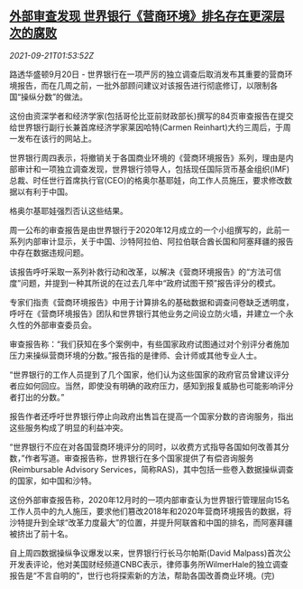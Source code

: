 <!--1632189668000-->
[外部审查发现 世界银行《营商环境》排名存在更深层次的腐败](https://cn.reuters.com/article/wb-rankings-rot-review-0921-idCNKBS2GH03Y)
------

<div><i>2021-09-21T01:53:52Z</i></div><p>路透华盛顿9月20日 - 世界银行在一项严厉的独立调查后取消发布其重要的营商环境报告，而在几周之前，一批外部顾问建议对该报告进行彻底修订，以限制各国“操纵分数”的做法。</p><p>这份由资深学者和经济学家(包括哥伦比亚前财政部长)撰写的84页审查报告在提交给世界银行副行长兼首席经济学家莱因哈特(Carmen Reinhart)大约三周后，于周一发布在该行的网站上。</p><p>世界银行周四表示，将撤销关于各国商业环境的《营商环境报告》系列，理由是内部审计和一项独立调查发现，世界银行领导人，包括现任国际货币基金组织(IMF)总裁、时任世行首席执行官(CEO)的格奥尔基耶娃，向工作人员施压，要求修改数据以有利于中国。</p><p>格奥尔基耶娃强烈否认这些结果。</p><p>周一公布的审查报告是由世界银行于2020年12月成立的一个小组撰写的，此前一系列内部审计显示，关于中国、沙特阿拉伯、阿拉伯联合酋长国和阿塞拜疆的报告中存在数据违规问题。</p><p>该报告呼吁采取一系列补救行动和改革，以解决《营商环境报告》的“方法可信度”问题，并提到一种其所说的在过去几年中“政府试图干预”报告评分的模式。</p><p>专家们指责《营商环境报告》中用于计算排名的基础数据和调查问卷缺乏透明度，呼吁在《营商环境报告》团队和世界银行其他业务之间设立防火墙，并建立一个永久性的外部审查委员会。</p><p>审查报告称：“我们获知在多个案例中，有些国家政府试图通过对个别评分者施加压力来操纵营商环境的分数。”报告指的是律师、会计师或其他专业人士。</p><p>“世界银行的工作人员提到了几个国家，他们认为这些国家的政府官员曾建议评分者应如何回应。当然，即使没有明确的政府压力，感知到报复威胁也可能影响评分者打出的分数。”</p><p>报告作者还呼吁世界银行停止向政府出售旨在提高一个国家分数的咨询服务，指出这些服务构成了明显的利益冲突。</p><p>“世界银行不应在对各国营商环境评分的同时，以收费方式指导各国如何改善其分数，”作者写道。审查报告称，世界银行在多个国家提供了有偿咨询服务(Reimbursable Advisory Services，简称RAS)，其中包括一些卷入数据操纵调查的国家，如中国和沙特。</p><p>这份外部审查报告称，2020年12月时的一项内部审查认为世界银行管理层向15名工作人员中的九人施压，要求他们篡改2018年和2020年营商环境报告的数据，将沙特提升到全球“改革力度最大”的位置，并提升阿联酋和中国的排名，而阿塞拜疆被挤出了前十名。</p><p>自上周四数据操纵争议爆发以来，世界银行行长马尔帕斯(David Malpass)首次公开发表评论，他对美国财经频道CNBC表示，律师事务所WilmerHale的独立调查报告是“不言自明的”，世行也将探索新的方法，帮助各国改善商业环境。(完)</p>
